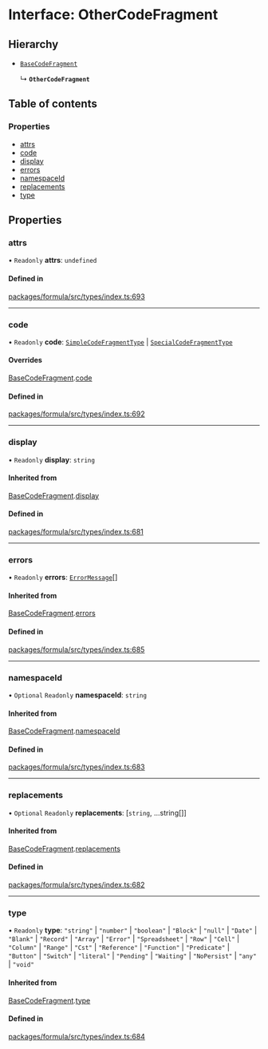 # Interface: OtherCodeFragment

## Hierarchy

- [`BaseCodeFragment`](BaseCodeFragment.md)

  ↳ **`OtherCodeFragment`**

## Table of contents

### Properties

- [attrs](OtherCodeFragment.md#attrs)
- [code](OtherCodeFragment.md#code)
- [display](OtherCodeFragment.md#display)
- [errors](OtherCodeFragment.md#errors)
- [namespaceId](OtherCodeFragment.md#namespaceid)
- [replacements](OtherCodeFragment.md#replacements)
- [type](OtherCodeFragment.md#type)

## Properties

### <a id="attrs" name="attrs"></a> attrs

• `Readonly` **attrs**: `undefined`

#### Defined in

[packages/formula/src/types/index.ts:693](https://github.com/mashcard/mashcard/blob/main/packages/formula/src/types/index.ts#L693)

___

### <a id="code" name="code"></a> code

• `Readonly` **code**: [`SimpleCodeFragmentType`](../README.md#simplecodefragmenttype) \| [`SpecialCodeFragmentType`](../README.md#specialcodefragmenttype)

#### Overrides

[BaseCodeFragment](BaseCodeFragment.md).[code](BaseCodeFragment.md#code)

#### Defined in

[packages/formula/src/types/index.ts:692](https://github.com/mashcard/mashcard/blob/main/packages/formula/src/types/index.ts#L692)

___

### <a id="display" name="display"></a> display

• `Readonly` **display**: `string`

#### Inherited from

[BaseCodeFragment](BaseCodeFragment.md).[display](BaseCodeFragment.md#display)

#### Defined in

[packages/formula/src/types/index.ts:681](https://github.com/mashcard/mashcard/blob/main/packages/formula/src/types/index.ts#L681)

___

### <a id="errors" name="errors"></a> errors

• `Readonly` **errors**: [`ErrorMessage`](ErrorMessage.md)[]

#### Inherited from

[BaseCodeFragment](BaseCodeFragment.md).[errors](BaseCodeFragment.md#errors)

#### Defined in

[packages/formula/src/types/index.ts:685](https://github.com/mashcard/mashcard/blob/main/packages/formula/src/types/index.ts#L685)

___

### <a id="namespaceid" name="namespaceid"></a> namespaceId

• `Optional` `Readonly` **namespaceId**: `string`

#### Inherited from

[BaseCodeFragment](BaseCodeFragment.md).[namespaceId](BaseCodeFragment.md#namespaceid)

#### Defined in

[packages/formula/src/types/index.ts:683](https://github.com/mashcard/mashcard/blob/main/packages/formula/src/types/index.ts#L683)

___

### <a id="replacements" name="replacements"></a> replacements

• `Optional` `Readonly` **replacements**: [`string`, ...string[]]

#### Inherited from

[BaseCodeFragment](BaseCodeFragment.md).[replacements](BaseCodeFragment.md#replacements)

#### Defined in

[packages/formula/src/types/index.ts:682](https://github.com/mashcard/mashcard/blob/main/packages/formula/src/types/index.ts#L682)

___

### <a id="type" name="type"></a> type

• `Readonly` **type**: ``"string"`` \| ``"number"`` \| ``"boolean"`` \| ``"Block"`` \| ``"null"`` \| ``"Date"`` \| ``"Blank"`` \| ``"Record"`` \| ``"Array"`` \| ``"Error"`` \| ``"Spreadsheet"`` \| ``"Row"`` \| ``"Cell"`` \| ``"Column"`` \| ``"Range"`` \| ``"Cst"`` \| ``"Reference"`` \| ``"Function"`` \| ``"Predicate"`` \| ``"Button"`` \| ``"Switch"`` \| ``"literal"`` \| ``"Pending"`` \| ``"Waiting"`` \| ``"NoPersist"`` \| ``"any"`` \| ``"void"``

#### Inherited from

[BaseCodeFragment](BaseCodeFragment.md).[type](BaseCodeFragment.md#type)

#### Defined in

[packages/formula/src/types/index.ts:684](https://github.com/mashcard/mashcard/blob/main/packages/formula/src/types/index.ts#L684)
